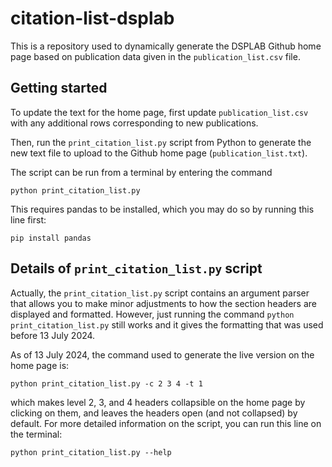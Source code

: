 # citation-list-dsplab

This is a repository used to dynamically generate the DSPLAB Github home page based on publication data given in the `publication_list.csv` file.

## Getting started

To update the text for the home page, first update `publication_list.csv` with any additional rows corresponding to new publications.

Then, run the `print_citation_list.py` script from Python to generate the new text file to upload to the Github home page (`publication_list.txt`).

The script can be run from a terminal by entering the command

    python print_citation_list.py
  
This requires pandas to be installed, which you may do so by running this line first:

    pip install pandas

## Details of `print_citation_list.py` script

Actually, the `print_citation_list.py` script contains an argument parser that allows you to make minor adjustments to how the section headers are displayed and formatted. However, just running the command `python print_citation_list.py` still works and it gives the formatting that was used before 13 July 2024.

As of 13 July 2024, the command used to generate the live version on the home page is:

    python print_citation_list.py -c 2 3 4 -t 1
	
which makes level 2, 3, and 4 headers collapsible on the home page by clicking on them, and leaves the headers open (and not collapsed) by default. For more detailed information on the script, you can run this line on the terminal:

    python print_citation_list.py --help
